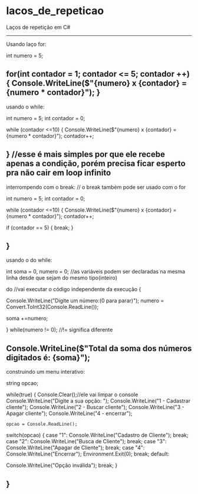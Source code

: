 # lacos_de_repeticao
Laços de repetição em C#



----------------------------------------------------
Usando laço for:

int numero = 5;

for(int contador = 1; contador <= 5; contador ++)
{
Console.WriteLine($"{numero} x {contador} = {numero * contador}");
}
----------------------------------------------------
usando o while:

int numero = 5;
int contador = 0;


while (contador <=10)
{
Console.WriteLine($"{numero} x {contador} = {numero * contador}");
contador++;

}
//esse é mais simples por que ele recebe apenas a condição, porém precisa ficar esperto pra não cair em loop infinito
---------------------------------------------------------
interrompendo com o break:
// o break também pode ser usado com o for

int numero = 5;
int contador = 0;


while (contador <=10)
{
Console.WriteLine($"{numero} x {contador} = {numero * contador}");
contador++;

if (contador == 5)
{
    break;
}

}
-------------------------------------------------------------
usando o do while:

int soma = 0, numero = 0; //as variáveis podem ser declaradas na mesma linha desde que sejam do mesmo tipo(inteiro)



do  //vai executar o código independente da execução
{

Console.WriteLine("Digite um número:(0 para parar)");
numero = Convert.ToInt32(Console.ReadLine());

 soma +=numero;


} while(numero != 0); //!= significa diferente

Console.WriteLine($"Total da soma dos números digitados é: {soma}");
------------------------------------------------------------
construindo um menu interativo:

string opcao;

while(true)
{
    Console.Clear();//ele vai limpar o console
    Console.WriteLine("Digite a sua opção: ");
    Console.WriteLine("1 - Cadastrar cliente");
    Console.WriteLine("2 - Buscar cliente");
    Console.WriteLine("3 - Apagar cliente");
    Console.WriteLine("4 - encerrar");

    opcao = Console.ReadLine();

switch(opcao) 
{
case "1":
Console.WriteLine("Cadastro de Cliente");
break;
case "2":
Console.WriteLine("Busca de Cliente");
break;
case "3":
Console.WriteLine("Apagar de Cliente");
break;
case "4":
Console.WriteLine("Encerrar");
Environment.Exit(0);
break;
default:

Console.WriteLine("Opção inválida");
break;
}

}
-----------------------------------------------------